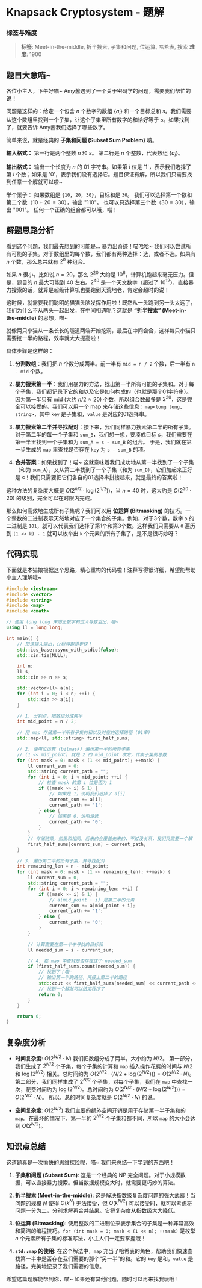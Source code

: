 # Knapsack Cryptosystem - 题解

### 标签与难度
> **标签**: Meet-in-the-middle, 折半搜索, 子集和问题, 位运算, 哈希表, 搜索
> **难度**: 1900

## 题目大意喵~

各位小主人，下午好喵~ Amy酱遇到了一个关于密码学的问题，需要我们帮忙的说！

问题是这样的：给定一个包含 $n$ 个数字的数组 $\{a_i\}$ 和一个目标总和 $s$。我们需要从这个数组里找到一个子集，让这个子集里所有数字的和恰好等于 $s$。如果找到了，就要告诉 Amy酱我们选择了哪些数字。

简单来说，就是经典的 **子集和问题 (Subset Sum Problem)** 呐。

**输入格式：**
第一行是两个整数 $n$ 和 $s$。
第二行是 $n$ 个整数，代表数组 $\{a_i\}$。

**输出格式：**
输出一个长度为 $n$ 的 01 字符串。如果第 $i$ 位是 '1'，表示我们选择了第 $i$ 个数；如果是 '0'，表示我们没有选择它。题目保证有解，所以我们只需要找到任意一个解就可以啦~

举个栗子：
如果数组是 `{10, 20, 30}`，目标和是 `30`。
我们可以选择第一个数和第二个数（$10+20=30$），输出 "110"。
也可以只选择第三个数（$30=30$），输出 "001"。
任何一个正确的组合都可以哦，喵！

## 解题思路分析

看到这个问题，我们最先想到的可能是... 暴力出奇迹！喵哈哈~ 我们可以尝试所有可能的子集。对于数组里的每个数，我们都有两种选择：选，或者不选。如果有 $n$ 个数，那么总共就有 $2^n$ 种组合。

如果 $n$ 很小，比如说 $n=20$，那么 $2^{20}$ 大约是 $10^6$，计算机跑起来毫无压力。但是，题目的 $n$ 最大可能到 40 左右。$2^{40}$ 是一个天文数字（超过了 $10^{12}$），直接暴力搜索的话，就算是超级计算机也要跑到天荒地老，肯定会超时的说！

这时候，就需要我们聪明的猫猫头脑发挥作用啦！既然从一头跑到另一头太远了，我们为什么不从两头一起出发，在中间相遇呢？这就是 **“折半搜索” (Meet-in-the-middle)** 的思想，喵~

就像两只小猫从一条长长的隧道两端开始挖洞，最后在中间会合，这样每只小猫只需要挖一半的路程，效率就大大提高啦！

具体步骤是这样的：

1.  **分割数组**：我们把 $n$ 个数分成两半。前一半有 `mid = n / 2` 个数，后一半有 `n - mid` 个数。

2.  **暴力搜索第一半**：我们用暴力的方法，找出第一半所有可能的子集和。对于每个子集，我们都记录下它的和以及它是如何构成的（也就是那个01字符串）。因为第一半只有 mid (大约 $n/2 \approx 20$) 个数，所以组合数最多是 $2^{20}$，这是完全可以接受的。我们可以用一个 map 来存储这些信息：`map<long long, string>`，其中 `key` 是子集和，`value` 是对应的01选择串。

3.  **暴力搜索第二半并寻找配对**：接下来，我们同样暴力搜索第二半的所有子集。对于第二半的每一个子集和 `sum_B`，我们想一想，要凑成目标 $s$，我们需要在第一半里找到一个子集和为 `sum_A = s - sum_B` 的组合。
    于是，我们就在第一步生成的 `map` 里查找是否存在 `key` 为 `s - sum_B` 的项。

4.  **合并答案**：如果找到了！喵~ 这就意味着我们成功地从第一半找到了一个子集（和为 `sum_A`），又从第二半找到了一个子集（和为 `sum_B`），它们加起来正好是 $s$！我们只需要把它们各自的01选择串拼接起来，就是最终的答案啦！

这种方法的复杂度大概是 $O(2^{n/2} \cdot \log(2^{n/2}))$，当 $n=40$ 时，这大约是 $O(2^{20} \cdot 20)$ 的级别，完全可以在时限内完成。

那么如何高效地生成所有子集呢？我们可以用 **位运算 (Bitmasking)** 的技巧。一个整数的二进制表示天然地对应了一个集合的子集。例如，对于3个数，数字 `5` 的二进制是 `101`，就可以代表我们选择了第1个和第3个数。这样我们只需要从 `0` 遍历到 `(1 << k) - 1` 就可以枚举出 `k` 个元素的所有子集了，是不是很巧妙呀？

## 代码实现

下面就是本猫娘根据这个思路，精心重构的代码啦！注释写得很详细，希望能帮助小主人理解哦~

```cpp
#include <iostream>
#include <vector>
#include <string>
#include <map>
#include <cmath>

// 使用 long long 来防止数字和过大导致溢出，喵~
using ll = long long;

int main() {
    // 加速输入输出，让程序跑得更快！
    std::ios_base::sync_with_stdio(false);
    std::cin.tie(NULL);

    int n;
    ll s;
    std::cin >> n >> s;

    std::vector<ll> a(n);
    for (int i = 0; i < n; ++i) {
        std::cin >> a[i];
    }

    // 1. 分割点，把数组分成两半
    int mid_point = n / 2;
    
    // 用 map 存储第一半所有子集的和以及对应的选择路径 (01串)
    std::map<ll, std::string> first_half_sums;

    // 2. 使用位运算 (bitmask) 遍历第一半的所有子集
    // (1 << mid_point) 就是 2 的 mid_point 次方，代表子集的总数
    for (int mask = 0; mask < (1 << mid_point); ++mask) {
        ll current_sum = 0;
        std::string current_path = "";
        for (int i = 0; i < mid_point; ++i) {
            // 检查 mask 的第 i 位是否为 1
            if ((mask >> i) & 1) {
                // 如果是 1，说明我们选择了 a[i]
                current_sum += a[i];
                current_path += '1';
            } else {
                // 如果是 0，说明没选
                current_path += '0';
            }
        }
        // 存储结果，如果和相同，后来的会覆盖先来的，不过没关系，我们只需要一个解
        first_half_sums[current_sum] = current_path;
    }

    // 3. 遍历第二半的所有子集，并寻找配对
    int remaining_len = n - mid_point;
    for (int mask = 0; mask < (1 << remaining_len); ++mask) {
        ll current_sum = 0;
        std::string current_path = "";
        for (int i = 0; i < remaining_len; ++i) {
            if ((mask >> i) & 1) {
                // a[mid_point + i] 是第二半的元素
                current_sum += a[mid_point + i];
                current_path += '1';
            } else {
                current_path += '0';
            }
        }

        // 计算需要在第一半中寻找的目标和
        ll needed_sum = s - current_sum;

        // 4. 在 map 中查找是否存在这个 needed_sum
        if (first_half_sums.count(needed_sum)) {
            // 找到了！喵~
            // 输出第一半的路径，再接上第二半的路径
            std::cout << first_half_sums[needed_sum] << current_path << std::endl;
            // 找到一个解就可以结束程序了
            return 0;
        }
    }

    return 0;
}
```

## 复杂度分析

-   **时间复杂度**: $O(2^{N/2} \cdot N)$
    我们把数组分成了两半，大小约为 $N/2$。
    第一部分，我们生成了 $2^{N/2}$ 个子集，每个子集的计算和 `map` 插入操作花费的时间与 $N/2$ 和 $\log(2^{N/2})$ 相关。总时间约为 $O(2^{N/2} \cdot (N/2 + \log(2^{N/2}))) = O(2^{N/2} \cdot N)$。
    第二部分，我们同样生成了 $2^{N/2}$ 个子集，对每个子集，我们在 `map` 中查找一次，花费时间约为 $\log(2^{N/2})$。总时间约为 $O(2^{N/2} \cdot (N/2 + \log(2^{N/2}))) = O(2^{N/2} \cdot N)$。
    所以，总的时间复杂度就是 $O(2^{N/2} \cdot N)$ 的说。

-   **空间复杂度**: $O(2^{N/2})$
    我们主要的额外空间开销是用于存储第一半子集和的 `map`。在最坏的情况下，第一半的 $2^{N/2}$ 个子集和都不同，所以 `map` 的大小会达到 $O(2^{N/2})$。

## 知识点总结

这道题真是一次愉快的思维探险呢，喵~ 我们来总结一下学到的东西吧！

1.  **子集和问题 (Subset Sum)**: 这是一个经典的 NP 完全问题。对于小规模数据，可以直接暴力搜索。但当数据规模变大时，就需要更巧妙的算法。

2.  **折半搜索 (Meet-in-the-middle)**: 这是解决指数级复杂度问题的强大武器！当问题的规模 $N$ 使得 $O(k^N)$ 无法接受，但 $O(k^{N/2})$ 可以接受时，就可以考虑将问题一分为二，分别求解再合并结果。它将复杂度从指数级大大降低。

3.  **位运算 (Bitmasking)**: 使用整数的二进制位来表示集合的子集是一种非常高效和简洁的编程技巧。`for (int mask = 0; mask < (1 << n); ++mask)` 是枚举 $n$ 个元素所有子集的标准写法，小主人们一定要掌握哦！

4.  **`std::map` 的使用**: 在这个解法中，`map` 充当了哈希表的角色，帮助我们快速查找第一半中是否存在我们需要的那个“另一半”的和。它的 `key` 是和，`value` 是路径，完美地记录了我们需要的信息。

希望这篇题解能帮到你，喵~ 如果还有其他问题，随时可以再来找我玩哦！